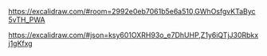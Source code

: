 https://excalidraw.com/#room=2992e0eb7061b5e6a510,GWhOsfgvKTaByc5vTH_PWA

https://excalidraw.com/#json=ksy601OXRH93o_e7DhUHP,Z1y6iQTjJ30Rbkxj1gKfxg